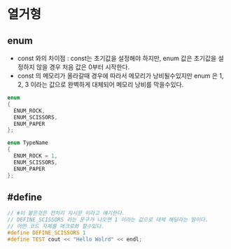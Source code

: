 # 열거형

## enum
- const 와의 차이점 : const는 초기값을 설정해야 하지만, enum 값은 초기값을 설정하지 않을 경우 처음 값은 0부터 시작한다.
- const 의 메모리가 올라갈때 경우에 따라서 메모리가 낭비될수있지만 enum 은 1, 2, 3 이라는 값으로 완벽하게 대체되어 메모리 낭비를 막을수있다.
```C++
enum
{
  ENUM_ROCK,
  ENUM_SCISSORS,
  ENUM_PAPER
};
```
```C++
enum TypeName
{
  ENUM_ROCK = 1,
  ENUM_SCISSORS,
  ENUM_PAPER
};
```

## #define
```C++
// #이 붙은것은 전처리 지시문 이라고 얘기한다.
// DEFINE_SCISSORS 라는 문구가 나오면 1 이라는 값으로 대체 해달라는 말이다.
// 어떤 코드 자체를 매크로화 할수있다.
#define DEFINE_SCISSORS 1
#define TEST cout << "Hello Wolrd" << endl;

```
